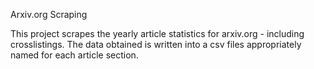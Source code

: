 Arxiv.org Scraping

This project scrapes the yearly article statistics for arxiv.org - including crosslistings.
The data obtained is written into a csv files appropriately named for each article section.